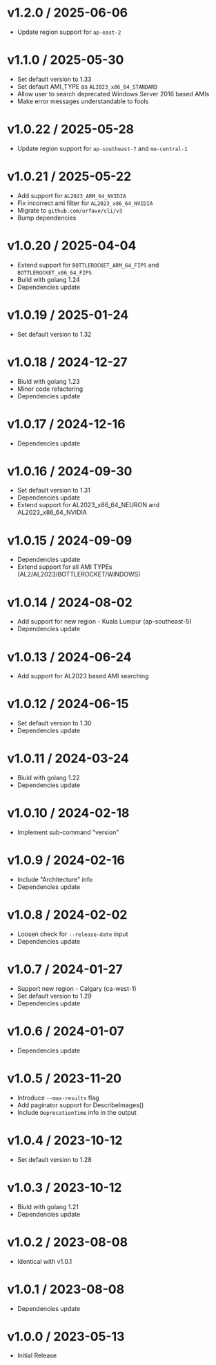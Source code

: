 <!-- markdownlint-disable -->

# v1.2.0 / 2025-06-06

* Update region support for `ap-east-2`

# v1.1.0 / 2025-05-30

* Set default version to 1.33
* Set default AMI_TYPE as `AL2023_x86_64_STANDARD`
* Allow user to search deprecated Windows Server 2016 based AMIs
* Make error messages understandable to fools

# v1.0.22 / 2025-05-28

* Update region support for `ap-southeast-7` and `me-central-1`

# v1.0.21 / 2025-05-22

* Add support for `AL2023_ARM_64_NVIDIA`
* Fix incorrect ami filter for `AL2023_x86_64_NVIDIA`
* Migrate to `github.com/urfave/cli/v3`
* Bump dependencies

# v1.0.20 / 2025-04-04

* Extend support for `BOTTLEROCKET_ARM_64_FIPS` and `BOTTLEROCKET_x86_64_FIPS`
* Build with golang 1.24
* Dependencies update

# v1.0.19 / 2025-01-24

* Set default version to 1.32

# v1.0.18 / 2024-12-27

* Biuld with golang 1.23
* Minor code refactoring
* Dependencies update

# v1.0.17 / 2024-12-16

* Dependencies update

# v1.0.16 / 2024-09-30

* Set default version to 1.31
* Dependencies update
* Extend support for AL2023_x86_64_NEURON and AL2023_x86_64_NVIDIA

# v1.0.15 / 2024-09-09

* Dependencies update
* Extend support for all AMI TYPEs (AL2/AL2023/BOTTLEROCKET/WINDOWS)

# v1.0.14 / 2024-08-02

* Add support for new region - Kuala Lumpur (ap-southeast-5)
* Dependencies update

# v1.0.13 / 2024-06-24

* Add support for AL2023 based AMI searching

# v1.0.12 / 2024-06-15

* Set default version to 1.30
* Dependencies update

# v1.0.11 / 2024-03-24

* Biuld with golang 1.22
* Dependencies update

# v1.0.10 / 2024-02-18

* Implement sub-command "version"

# v1.0.9 / 2024-02-16

* Include "Architecture" info
* Dependencies update

# v1.0.8 / 2024-02-02

* Loosen check for `--release-date` input
* Dependencies update

# v1.0.7 / 2024-01-27

* Support new region - Calgary (ca-west-1)
* Set default version to 1.29
* Dependencies update

# v1.0.6 / 2024-01-07

* Dependencies update

# v1.0.5 / 2023-11-20

* Introduce `--max-results` flag
* Add paginator support for DescribeImages()
* Include `DeprecationTime` info in the output

# v1.0.4 / 2023-10-12

* Set default version to 1.28

# v1.0.3 / 2023-10-12

* Biuld with golang 1.21
* Dependencies update

# v1.0.2 / 2023-08-08

* Identical with v1.0.1

# v1.0.1 / 2023-08-08

* Dependencies update

# v1.0.0 / 2023-05-13

* Initial Release
